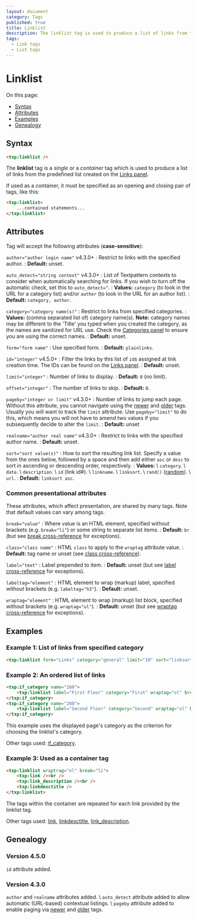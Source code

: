 ```yaml
---
layout: document
category: Tags
published: true
title: Linklist
description: The linklist tag is used to produce a list of links from the predefined list created on the Links panel.
tags:
  - Link tags
  - List tags
---
```


# Linklist

On this page:

* [Syntax](#syntax)
* [Attributes](#attributes)
* [Examples](#examples)
* [Genealogy](#genealogy)

## Syntax

~~~ html
<txp:linklist />
~~~

The **linklist** tag is a *single* or a *container* tag which is used to produce a list of links from the predefined list created on the [Links panel](https://docs.textpattern.io/administration/links-panel).

If used as a container, it must be specified as an opening and closing pair of tags, like this:

~~~ html
<txp:linklist>
    ...contained statements...
</txp:linklist>
~~~

## Attributes

Tag will accept the following attributes (**case-sensitive**):

`author="author login name"` <span class="footnote warning">v4.3.0+</span>
: Restrict to links with the specified author.
: **Default:** unset.

`auto_detect="string context"` <span class="footnote warning">v4.3.0+</span>
: List of Textpattern contexts to consider when automatically searching for links. If you wish to turn off the automatic check, set this to `auto_detect="`.
: **Values:** `category` (to look in the URL for a category list) and/or `author` (to look in the URL for an author list).
: **Default:** `category, author`.

`category="category name(s)"`
: Restrict to links from specified categories.
: **Values:** (comma separated list of) category name(s). **Note:** category names may be different to the 'Title' you typed when you created the category, as the names are sanitized for URL use. Check the [Categories panel](https://docs.textpattern.io/administration/categories-panel) to ensure you are using the correct names.
: **Default:** unset.

`form="form name"`
: Use specified form.
: **Default:** `plainlinks`.

`id="integer"` <span class="footnote warning">v4.5.0+</span>
: Filter the links by this list of `id`s assigned at link creation time. The IDs can be found on the [Links panel](https://docs.textpattern.io/administration/links-panel).
: **Default:** unset.

`limit="integer"`
: Number of links to display.
: **Default:** `0` (no limit).

`offset="integer"`
: The number of links to skip.
: **Default:** `0`.

`pageby="integer or limit"` <span class="footnote warning">v4.3.0+</span>
: Number of links to jump each page. Without this attribute, you cannot navigate using the [newer](newer) and [older](older) tags. Usually you will want to track the `limit` attribute. Use `pageby="limit"` to do this, which means you will not have to amend two values if you subsequently decide to alter the `limit`.
: **Default:** unset

`realname="author real name"` <span class="footnote warning">v4.3.0+</span>
: Restrict to links with the specified author name.
: **Default:** unset.

`sort="sort value(s)"`
: How to sort the resulting link list. Specify a value from the ones below, followed by a space and then add either `asc` or `desc` to sort in ascending or descending order, respectively.
: **Values:** \\
`category`. \\
`date`. \\
`description`. \\
`id` (link id#). \\
`linkname`. \\
`linksort`. \\
`rand()` ([random](https://dev.mysql.com/doc/refman/5.7/en/mathematical-functions.html#function_rand)). \\
`url`.
: **Default:** `linksort asc`.

### Common presentational attributes

These attributes, which affect presentation, are shared by many tags. Note that default values can vary among tags.

`break="value"`
: Where value is an HTML element, specified without brackets (e.g. `break="li"`) or some string to separate list items.
: **Default:** `br` (but see [break cross-reference](https://docs.textpattern.io/tags/tag-attributes-cross-reference#break) for exceptions).

`class="class name"`
: HTML `class` to apply to the `wraptag` attribute value.
: **Default:** tag name or unset (see [class cross-reference](https://docs.textpattern.io/tags/tag-attributes-cross-reference#class)).

`label="text"`
: Label prepended to item.
: **Default:** unset (but see [label cross-reference](https://docs.textpattern.io/tags/tag-attributes-cross-reference#label) for exceptions).

`labeltag="element"`
: HTML element to wrap (markup) label, specified without brackets (e.g. `labeltag="h3"`).
: **Default:** unset.

`wraptag="element"`
: HTML element to wrap (markup) list block, specified without brackets (e.g. `wraptag="ul"`).
: **Default:** unset (but see [wraptag cross-reference](https://docs.textpattern.io/tags/tag-attributes-cross-reference#wraptag) for exceptions).

## Examples

### Example 1: List of links from specified category

~~~ html
<txp:linklist form="Links" category="general" limit="10" sort="linksort" wraptag="p" />
~~~

### Example 2: An ordered list of links

~~~ html
<txp:if_category name="100">
    <txp:linklist label="First Floor" category="First" wraptag="ol" break="li" />
</txp:if_category>
<txp:if_category name="200">
    <txp:linklist label="Second Floor" category="Second" wraptag="ol" break="li" />
</txp:if_category>
~~~

This example uses the displayed page's category as the criterion for choosing the linklist's category.

Other tags used: [if_category](if_category).

### Example 3: Used as a container tag

~~~ html
<txp:linklist wraptrag="ol" break="li">
    <txp:link /><br />
    <txp:link_description /><br />
    <txp:linkdesctitle />
</txp:linklist>
~~~

The tags within the container are repeated for each link provided by the linklist tag.

Other tags used: [link](link), [linkdesctitle](linkdesctitle), [link_description](link_description).

## Genealogy

### Version 4.5.0

`id` attribute added.

### Version 4.3.0

`author` and `realname` attributes added. \\
`auto_detect` attribute added to allow automatic (URL-based) contextual listings. \\
`pageby` attribute added to enable paging via [newer](newer) and [older](older) tags.
